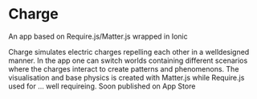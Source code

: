 # Charge
An app based on Require.js/Matter.js wrapped in Ionic

Charge simulates electric charges repelling each other in a welldesigned manner. In the app one can switch worlds containing different scenarios where the charges interact to create patterns and phenomenons. The visualisation and base physics is created with Matter.js while Require.js used for ... well requireing. Soon published on App Store
